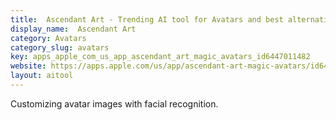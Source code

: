 ```yaml
---
title:  Ascendant Art - Trending AI tool for Avatars and best alternatives
display_name:  Ascendant Art
category: Avatars
category_slug: avatars
key: apps_apple_com_us_app_ascendant_art_magic_avatars_id6447011482
website: https://apps.apple.com/us/app/ascendant-art-magic-avatars/id6447011482
layout: aitool
---
```


Customizing avatar images with facial recognition.
